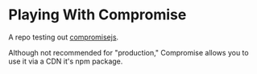 # Playing With Compromise
A repo testing out [compromisejs](https://compromise.cool/).

Although not recommended for "production," Compromise allows you
to use it via a CDN it's npm package.  
